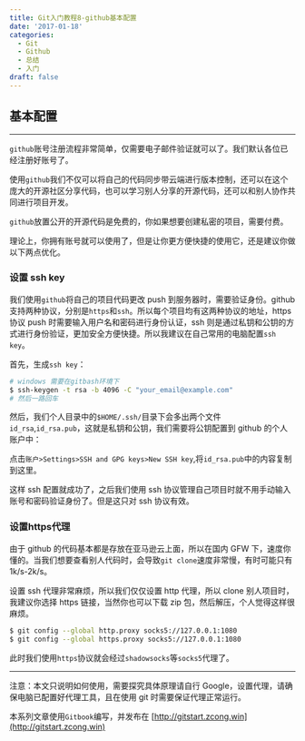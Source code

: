 ```yaml
---
title: Git入门教程8-github基本配置
date: '2017-01-18'
categories:
  - Git
  - Github
  - 总结
  - 入门
draft: false
---
```


## 基本配置

---

`github`账号注册流程非常简单，仅需要电子邮件验证就可以了。我们默认各位已经注册好账号了。

使用`github`我们不仅可以将自己的代码同步带云端进行版本控制，还可以在这个庞大的开源社区分享代码，也可以学习别人分享的开源代码，还可以和别人协作共同进行项目开发。

`github`放置公开的开源代码是免费的，你如果想要创建私密的项目，需要付费。

理论上，你拥有账号就可以使用了，但是让你更方便快捷的使用它，还是建议你做以下两点优化。

<!--more-->

### 设置 ssh key

我们使用`github`将自己的项目代码更改 push 到服务器时，需要验证身份。github 支持两种协议，分别是`https`和`ssh`。所以每个项目均有这两种协议的地址，https 协议 push 时需要输入用户名和密码进行身份认证，ssh 则是通过私钥和公钥的方式进行身份验证，更加安全方便快捷。所以我建议在自己常用的电脑配置`ssh key`。

首先，生成`ssh key`：

```sh
# windows 需要在gitbash环境下
$ ssh-keygen -t rsa -b 4096 -C "your_email@example.com"
# 然后一路回车
```
然后，我们个人目录中的`$HOME/.ssh/`目录下会多出两个文件`id_rsa`,`id_rsa.pub`，这就是私钥和公钥，我们需要将公钥配置到 github 的个人账户中：

点击`账户>Settings>SSH and GPG keys>New SSH key`,将`id_rsa.pub`中的内容复制到这里。

这样 ssh 配置就成功了，之后我们使用 ssh 协议管理自己项目时就不用手动输入账号和密码验证身份了。但是这只对 ssh 协议有效。

### 设置https代理

由于 github 的代码基本都是存放在亚马逊云上面，所以在国内 GFW 下，速度你懂的。当我们想要查看别人代码时，会导致`git clone`速度非常慢，有时可能只有 1k/s-2k/s。

设置 ssh 代理非常麻烦，所以我们仅仅设置 http 代理，所以 clone 别人项目时，我建议你选择 https 链接，当然你也可以下载 zip 包，然后解压，个人觉得这样很麻烦。

```sh
$ git config --global http.proxy socks5://127.0.0.1:1080
$ git config --global https.proxy socks5://127.0.0.1:1080
```
此时我们使用`https`协议就会经过`shadowsocks`等`socks5`代理了。

---

注意：本文只说明如何使用，需要探究具体原理请自行 Google，设置代理，请确保电脑已配置好代理工具，且在使用 git 时需要保证代理正常运行。


本系列文章使用`Gitbook`编写，并发布在 [http://gitstart.zcong.win](http://gitstart.zcong.win)
